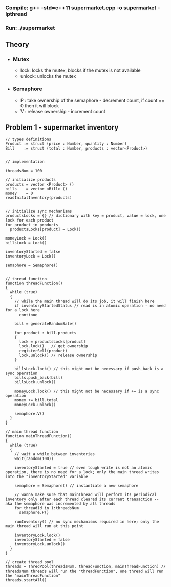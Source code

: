 ### Compile: g++ -std=c++11 supermarket.cpp -o supermarket -lpthread
### Run: ./supermarket


## Theory

  - ### Mutex
    - lock: locks the mutex, blocks if the mutex is not available 
    - unlock: unlocks the mutex 
  - ### Semaphore
    - P : take ownership of the semaphore - decrement count, if count == 0 then it will block
    - V : release ownership - increment count 

## Problem 1 - supermarket inventory

```
// types definitions
Product := struct (price : Number, quantity : Number)
Bill    := struct (total : Number, products : vector<Product>)


// implementation   

threadsNum = 100

// initialize products
products = vector <Product> () 
bills    = vector <Bill> ()
money    = 0
readInitalInventory(products)


// initialize sync mechanisms
productsLocks = {} // dictionary with key = product, value = lock, one lock for each product
for product in products
  productsLocks[product] = Lock()

moneyLock = Lock()
billsLock = Lock()

inventoryStarted = false
inventoryLock = Lock()

semaphore = Semaphore()


// thread function
function threadFunction()
{
  while (true)
  { 
    // while the main thread will do its job, it will finish here
    if inventoryStartedStatus // read is in atomic operation - no need for a lock here
      continue
      
    bill = generateRandomSale()

    for product : bill.products
    {
      lock = productsLocks[product]
      lock.lock()   // get ownership
      registerSell(product)
      lock.unlock() // release ownership
    }

    billsLock.lock() // this might not be necessary if push_back is a sync operation
    bills.push_back(bill)
    billsLock.unlock()

    moneyLock.lock() // this might not be necessary if += is a sync operation
    money += bill.total
    moneyLock.unlock()
    
    semaphore.V()
  }
}

// main thread function
function mainThreadFunction()
{
  while (true)
  {
    // wait a while between inventories
    wait(random(100))
    
    inventoryStarted = true // even tough write is not an atomic operation, there is no need for a lock; only the main thread writes into the "inventoryStarted" variable
    
    semaphore = Semaphore() // instantiate a new semaphore

    // wanna make sure that mainThread will perform its periodical inventory only after each thread cleared its current transaction -- aka the semaphore was incremented by all threads
    for threadId in 1:threadsNum
      semaphore.P()

    runInventory() // no sync mechanisms required in here; only the main thread will run at this point
    
    inventoryLock.lock()
    inventoryStarted = false
    inventoryLock.unlock()
  }
}

// create thread pool
threads = ThredPool(threadsNum, threadFunction, mainThreadFunction) // threadsNum threads will run the "threadFunction", one thread will run the "mainThreadFunction"
threads.startAll()

```
